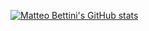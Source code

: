 
[![Matteo Bettini's GitHub stats](https://github-readme-stats.vercel.app/api?username=matteobettini&hide=stars,prs&show=reviews,prs_merged&show_icons=true&theme=transparent)](https://github.com/anuraghazra/github-readme-stats)
